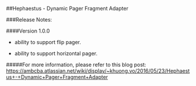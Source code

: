 ##Hephaestus - Dynamic Pager Fragment Adapter


###Release Notes:

####Version 1.0.0


* ability to support flip pager.

* ability to support horizontal pager.


#####For more information, please refer to this blog post:
https://ambcba.atlassian.net/wiki/display/~khuong.vo/2016/05/23/Hephaestus+-+Dynamic+Pager+Fragment+Adapter
